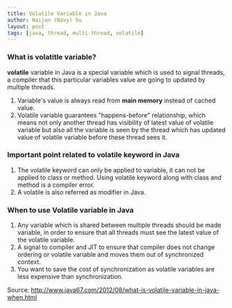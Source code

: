 ```yaml
---
title: Volatile Variable in Java
author: Haijun (Navy) Su
layout: post
tags: [java, thread, multi-thread, volatile]
---
```

### What is volatitle variable?
**volatile** variable in Java is a special variable which is used to signal threads, a compiler that this particular variables value are going to updated by multiple threads.
1. Variable's value is always read from **main memory** instead of cached value.
2. Volatile variable guarantees "happens-before" relationship, which means not only another thread has visibility of latest value of volatile variable but also all the variable is seen by the thread which has updated value of volatile variable before these thread sees it.

### Important point related to volatile keyword in Java
1. The volatile keyword can only be applied to variable, it can not be applied to class or method. Using volatile keyword along with class and method is a compiler error.
2. A volatile is also referred as modifier in Java.

### When to use Volatile variable in Java
1. Any variable which is shared between multiple threads should be made variable, in order to ensure that all threads must see the latest value of the volatile variable.
2. A signal to compiler and JIT to ensure that compiler does not change ordering or volatile variable and moves them out of synchronized context.
3. You want to save the cost of synchronization as volatile variables are less expensive than synchronization.

Source: <http://www.java67.com/2012/08/what-is-volatile-variable-in-java-when.html>

